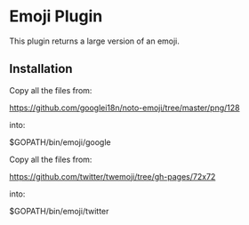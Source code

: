 # Emoji Plugin

This plugin returns a large version of an emoji.

## Installation

Copy all the files from:

https://github.com/googlei18n/noto-emoji/tree/master/png/128

into:

$GOPATH/bin/emoji/google

Copy all the files from:

https://github.com/twitter/twemoji/tree/gh-pages/72x72

into:

$GOPATH/bin/emoji/twitter
